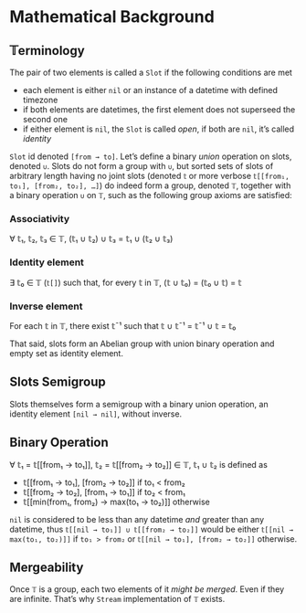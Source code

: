 # Mathematical Background

## 𝕋erminology

The pair of two elements is called a `Slot` if the following conditions are met

- each element is either `nil` or an instance of a datetime with defined timezone
- if both elements are datetimes, the first element does not superseed the second one
- if either element is `nil`, the `Slot` is called _open_, if both are `nil`, it’s called _identity_

`Slot` id denoted `[from → to]`. Let’s define a binary _union_ operation on slots, denoted `∪`. Slots do not form a group with `∪`, but sorted sets of slots of arbitrary length having no joint slots (denoted `𝕥` or more verbose `𝕥[[from₁, to₁], [from₂, to₂], …]`) do indeed form a group, denoted `𝕋`, together with a binary operation `∪` on `𝕋`, such as the following group axioms are satisfied:

### Associativity

∀ 𝕥₁, 𝕥₂, 𝕥₃ ∈ 𝕋, (𝕥₁ ∪ 𝕥₂) ∪ 𝕥₃ = 𝕥₁ ∪ (𝕥₂ ∪ 𝕥₃)

### Identity element

∃ 𝕥₀ ∈ 𝕋 (`𝕥[]`) such that, for every 𝕥 in 𝕋, (𝕥 ∪ 𝕥₀) = (𝕥₀ ∪ 𝕥) = 𝕥

### Inverse element

For each 𝕥 in 𝕋, there exist 𝕥¯¹ such that 𝕥 ∪ 𝕥¯¹ = 𝕥¯¹ ∪ 𝕥 = 𝕥₀

That said, slots form an Abelian group with union binary operation and empty set as identity element.
## Slots Semigroup

Slots themselves form a semigroup with a binary union operation, an identity element `[nil → nil]`, without inverse.

## Binary Operation

∀ 𝕥₁ = 𝕥[[from₁ → to₁]], 𝕥₂ = 𝕥[[from₂ → to₂]] ∈ 𝕋, 𝕥₁ ∪ 𝕥₂ is defined as

- 𝕥[[from₁ → to₁], [from₂ → to₂]] if to₁ < from₂
- 𝕥[[from₂ → to₂], [from₁ → to₁]] if to₂ < from₁
- 𝕥[[min(from₁, from₂) → max(to₁ → to₂)]] otherwise

`nil` is considered to be less than any datetime _and_ greater than any datetime, thus `𝕥[[nil → to₁]] ∪ 𝕥[[from₂ → to₂]]` would be either `𝕥[[nil → max(to₁, to₂)]]` if `to₁ > from₂` or `𝕥[[nil → to₁], [from₂ → to₂]]` otherwise.

## Mergeability

Once `𝕋` is a group, each two elements of it _might be merged_. Even if they are infinite. That’s why `Stream` implementation of `𝕋` exists.